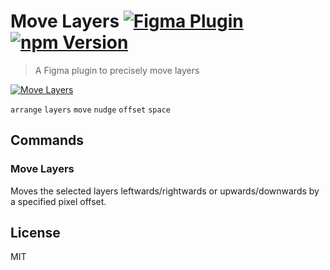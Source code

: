 # Move Layers [![Figma Plugin](https://img.shields.io/badge/figma-Move%20Layers-yellow.svg)](https://figma.com/c/plugin/767379204511357902/Move-Layers) [![npm Version](https://img.shields.io/npm/v/figma-move-layers.svg)](https://www.npmjs.com/package/figma-move-layers)

> A Figma plugin to precisely move layers

[![Move Layers](https://raw.githubusercontent.com/yuanqing/figma-plugins/master/packages/figma-move-layers/media/cover.png)](https://figma.com/c/plugin/767379204511357902/Move-Layers)

`arrange` `layers` `move` `nudge` `offset` `space`

## Commands

### Move Layers

Moves the selected layers leftwards/rightwards or upwards/downwards by a specified pixel offset.

## License

MIT
